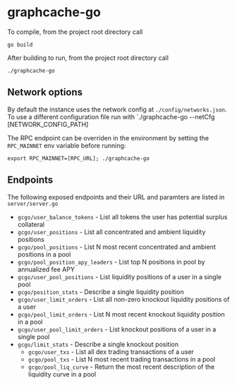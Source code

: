 # graphcache-go

To compile, from the project root directory call

`go build`

After building to run, from the project root directory call

`./graphcache-go`

## Network options

By default the instance uses the network config at `./config/networks.json`. To use a different configuration file run with
`./graphcache-go --netCfg [NETWORK_CONFIG_PATH]

The RPC endpoint can be overriden in the environment by setting the `RPC_MAINNET` env variable before running:

`export RPC_MAINNET=[RPC_URL]; ./graphcache-go`

## Endpoints

The following exposed endpoints and their URL and paramters are listed in `server/server.go`

* `gcgo/user_balance_tokens` - List all tokens the user has potential surplus collateral
* `gcgo/user_positions` - List all concentrated and ambient liquidity positions
* `gcgo/pool_positions` - List N most recent concentrated and ambient positions in a pool
* `gcgo/pool_position_apy_leaders` - List top N positions in pool by annualized fee APY
* `gcgo/user_pool_positions` - List liquidity positions of a user in a single pool
* `gcgo/position_stats` - Describe a single liquidity position
* `gcgo/user_limit_orders` - List all non-zero knockout liquidity positions of a user
* `gcgo/pool_limit_orders` - List N most recent knockout liquidity position in a pool
* `gcgo/user_pool_limit_orders` - List knockout positions of a user in a single pool
* `gcgo/limit_stats` - Describe a single knockout position
	* `gcgo/user_txs` - List all dex trading transactions of a user
	* `gcgo/pool_txs` - List N most recent trading transactions in a pool
	* `gcgo/pool_liq_curve` - Return the most recent description of the liquidity curve in a pool
